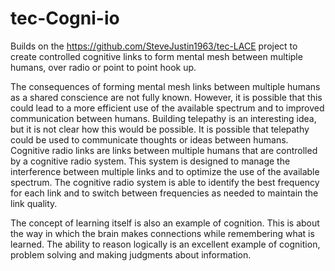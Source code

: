 # tec-Cogni-io
Builds on the https://github.com/SteveJustin1963/tec-LACE project to create controlled cognitive links to form mental mesh between multiple humans, over radio or point to point hook up.

The consequences of forming mental mesh links between multiple humans as a shared conscience are not fully known. However, it is possible that this could lead to a more efficient use of the available spectrum and to improved communication between humans. Building telepathy is an interesting idea, but it is not clear how this would be possible. It is possible that telepathy could be used to communicate thoughts or ideas between humans. Cognitive radio links are links between multiple humans that are controlled by a cognitive radio system. This system is designed to manage the interference between multiple links and to optimize the use of the available spectrum. The cognitive radio system is able to identify the best frequency for each link and to switch between frequencies as needed to maintain the link quality.

The concept of learning itself is also an example of cognition. This is about the way in which the brain makes connections while remembering what is learned. The ability to reason logically is an excellent example of cognition, problem solving and making judgments about information.
